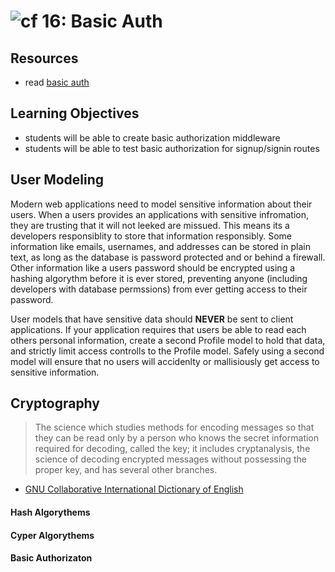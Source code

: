 ![cf](http://i.imgur.com/7v5ASc8.png) 16: Basic Auth
===

## Resources
* read [basic auth](https://en.wikipedia.org/wiki/Basic_access_authentication)

## Learning Objectives
* students will be able to create basic authorization middleware
* students will be able to test basic authorization for signup/signin routes

## User Modeling
Modern web applications need to model sensitive information about their users. When a users provides an applications with sensitive infromation, they are trusting that it will not leeked are missued. This means its a developers responsiblity to store that information responsibly. Some information like emails, usernames, and addresses can be stored in plain text, as long as the database is password protected and or behind a firewall. Other information like a users password should be encrypted using a hashing algorythm before it is ever stored, preventing anyone (including developers with database permssions) from ever getting access to their password.  

User models that have sensitive data should **NEVER** be sent to client applications. If your application requires that users be able to read each others personal information, create a second Profile model to hold that data, and strictly limit access controlls to the Profile model. Safely using a second model will ensure that no users will accidenlty or mallisiously get access to sensitive information. 

## Cryptography 
> The science which studies methods for encoding messages so that they can be read only by a person who knows the secret information required for decoding, called the key; it includes cryptanalysis, the science of decoding encrypted messages without possessing the proper key, and has several other branches.  

- [GNU Collaborative International Dictionary of English](http://gcide.gnu.org.ua) 

#### Hash Algorythems
#### Cyper Algorythems
#### Basic Authorizaton


